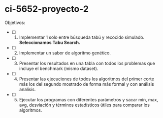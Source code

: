 # ci-5652-proyecto-2

Objetivos:
 - [ ] 1. Implementar 1 solo entre búsqueda tabú y recocido simulado. **Seleccionamos Tabu Search.**
 - [ ] 2. Implementar un sabor de algoritmo genético.
 - [ ] 3. Presentar los resultados en una tabla con todos los problemas que incluye el benchmark (mismo dataset).
 - [ ] 4. Presentar las ejecuciones de todos los algoritmos del primer corte más los del segundo mostrado de forma más formal y con análisis analisis.
 - [ ] 5. Ejecutar los programas con diferentes parámetros y sacar min, max, avg, desviación y términos estadísticos útiles para comparar los algoritmos.
